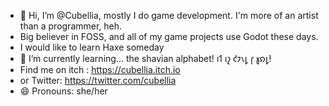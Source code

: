 - 👋 Hi, I’m @Cubellia, mostly I do game development. I'm more of an artist than a programmer, heh.
- Big believer in FOSS, and all of my game projects use Godot these days.
- I would like to learn Haxe someday
- 🌱 I’m currently learning... the shavian alphabet! 𐑦𐑑 𐑦𐑟 𐑒𐑲𐑯𐑛 𐑝 𐑣𐑸𐑛!
- Find me on itch : https://cubellia.itch.io
- or Twitter: https://twitter.com/cubellia
- 😄 Pronouns: she/her

